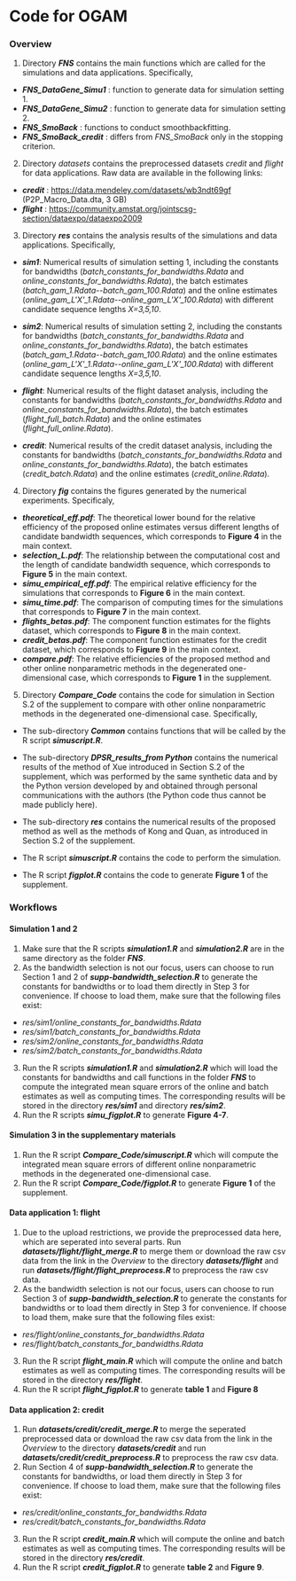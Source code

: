 # Code for OGAM

### Overview

1. Directory ***FNS*** contains the main functions which are called for the simulations and data applications. Specifically,
- ***FNS_DataGene_Simu1*** : function to generate data for simulation setting 1.
- ***FNS_DataGene_Simu2*** : function to generate data for simulation setting 2.
- ***FNS_SmoBack*** : functions to conduct smoothbackfitting.
- ***FNS_SmoBack_credit*** : differs from *FNS_SmoBack* only in the stopping criterion.

2. Directory *datasets* contains the preprocessed datasets *credit* and *flight* for data applications. Raw data are available in the following links:
- ***credit*** : https://data.mendeley.com/datasets/wb3ndt69gf (P2P_Macro_Data.dta, 3 GB)
- ***flight*** : https://community.amstat.org/jointscsg-section/dataexpo/dataexpo2009

3. Directory ***res*** contains the analysis results of the simulations and data applications. Specifically,

- ***sim1***: Numerical results of simulation setting 1, including the constants for bandwidths (*batch_constants_for_bandwidths.Rdata* and *online_constants_for_bandwidths.Rdata*), the batch estimates (*batch_gam_1.Rdata*--*batch_gam_100.Rdata*) and the online estimates  (*online_gam_L'X'_1.Rdata*--*online_gam_L'X'_100.Rdata*) with different candidate sequence lengths *X=3,5,10*.

- ***sim2***: Numerical results of simulation setting 2, including the constants for bandwidths (*batch_constants_for_bandwidths.Rdata* and *online_constants_for_bandwidths.Rdata*), the batch estimates (*batch_gam_1.Rdata--batch_gam_100.Rdata*) and the online estimates  (*online_gam_L'X'_1.Rdata--online_gam_L'X'_100.Rdata*) with different candidate sequence lengths *X=3,5,10*.

- ***flight***: Numerical results of the flight dataset analysis, including the constants for bandwidths (*batch_constants_for_bandwidths.Rdata* and *online_constants_for_bandwidths.Rdata*), the batch estimates (*flight_full_batch.Rdata*) and the online estimates  (*flight_full_online.Rdata*).

- ***credit***: Numerical results of the credit dataset analysis, including the constants for bandwidths (*batch_constants_for_bandwidths.Rdata* and *online_constants_for_bandwidths.Rdata*), the batch estimates (*credit_batch.Rdata*) and the online estimates  (*credit_online.Rdata*).

4. Directory ***fig*** contains the figures generated by the numerical experiments. Specificaly,
- ***theoretical_eff.pdf***: The theoretical lower bound for the relative efficiency of the proposed online estimates versus different lengths of candidate bandwidth sequences, which corresponds to **Figure 4** in the main context.
- ***selection_L.pdf***: The relationship between the computational cost and the length of candidate bandwidth sequence, which corresponds to **Figure 5** in the main context.
- ***simu_empirical_eff.pdf***: The empirical relative efficiency for the simulations that corresponds to **Figure 6** in the main context.
- ***simu_time.pdf***: The comparison of computing times for the simulations that corresponds to **Figure 7** in the main context.
- ***flights_betas.pdf***: The component function estimates for the flights dataset, which corresponds to **Figure 8** in the main context.
- ***credit_betas.pdf***: The component function estimates for the credit dataset, which corresponds to **Figure 9** in the main context.
- ***compare.pdf***: The relative efficiencies of the proposed method and other online nonparametric methods in the degenerated one-dimensional case, which corresponds to **Figure 1** in the supplement.

5. Directory ***Compare_Code*** contains the code for simulation in Section S.2 of the supplement to compare with other online nonparametric methods in the degenerated one-dimensional case. Specifically, 

- The sub-directory ***Common*** contains functions that will be called by the R script ***simuscript.R***.

- The sub-directory ***DPSR_results_from Python*** contains the numerical results of the method of Xue introduced in Section S.2 of the supplement, which was performed by the same synthetic data and by the Python version developed by and obtained through personal communications with the authors (the Python code thus cannot be made publicly here).

- The sub-directory ***res*** contains the numerical results of the proposed method as well as the methods of Kong and Quan, as introduced in Section S.2 of the supplement.

- The R script ***simuscript.R*** contains the code to perform the simulation.

- The R script ***figplot.R*** contains the code to generate **Figure 1** of the supplement.


### Workflows

#### Simulation 1 and 2

1. Make sure that the R scripts ***simulation1.R*** and ***simulation2.R*** are in the same  directory as the folder ***FNS***.
2. As the bandwidth selection is not our focus, users can choose to run Section 1 and 2 of ***supp-bandwidth_selection.R*** to generate the constants for bandwidths or to load them directly in Step 3 for convenience. If choose to load them, make sure that the following files exist:
- *res/sim1/online_constants_for_bandwidths.Rdata*
- *res/sim1/batch_constants_for_bandwidths.Rdata*
- *res/sim2/online_constants_for_bandwidths.Rdata*
- *res/sim2/batch_constants_for_bandwidths.Rdata*
3. Run the R scripts ***simulation1.R*** and ***simulation2.R*** which will load the constants for bandwidths  and call functions in the folder ***FNS*** to compute the integrated mean square errors of the online and batch estimates as well as computing times. The corresponding results will be stored in the directory ***res/sim1*** and directory ***res/sim2***. 
5. Run the R scripts ***simu_figplot.R*** to generate **Figure 4-7**. 

#### Simulation 3 in the supplementary materials

1. Run the R script ***Compare_Code/simuscript.R*** which will compute the integrated mean square errors of different online nonparametric methods in the degenerated one-dimensional case.
2. Run the R script ***Compare_Code/figplot.R*** to generate **Figure 1** of the supplement.

#### Data application 1: flight
1. Due to the upload restrictions, we provide the preprocessed data here, which are seperated into several parts. Run ***datasets/flight/flight_merge.R*** to merge them or download the raw csv data from the link in the *Overview* to the directory ***datasets/flight*** and run ***datasets/flight/flight_preprocess.R*** to preprocess the raw csv data.
2. As the bandwidth selection is not our focus, users can choose to run Section 3 of ***supp-bandwidth_selection.R*** to generate the constants for bandwidths or to load them directly in Step 3 for convenience. If choose to load them, make sure that the following files exist:
- *res/flight/online_constants_for_bandwidths.Rdata*
- *res/flight/batch_constants_for_bandwidths.Rdata*
3. Run the R script ***flight_main.R*** which will compute the online and batch estimates as well as computing times. The corresponding results will be stored in the directory ***res/flight***. 
4. Run the R script ***flight_figplot.R*** to generate **table 1** and **Figure 8** 

#### Data application 2: credit
1. Run ***datasets/credit/credit_merge.R*** to merge the seperated preprocessed data or download the raw csv data from the link in the *Overview* to the directory ***datasets/credit*** and run ***datasets/credit/credit_preprocess.R*** to preprocess the raw csv data.
2. Run Section 4 of ***supp-bandwidth_selection.R*** to generate the constants for bandwidths, or load them directly in Step 3 for convenience. If choose to load them, make sure that the following files exist:
- *res/credit/online_constants_for_bandwidths.Rdata*
- *res/credit/batch_constants_for_bandwidths.Rdata*
3. Run the R script ***credit_main.R*** which will compute the online and batch estimates as well as computing times. The corresponding results will be stored in the directory ***res/credit***. 
4. Run the R script ***credit_figplot.R*** to generate **table 2** and **Figure 9**. 
